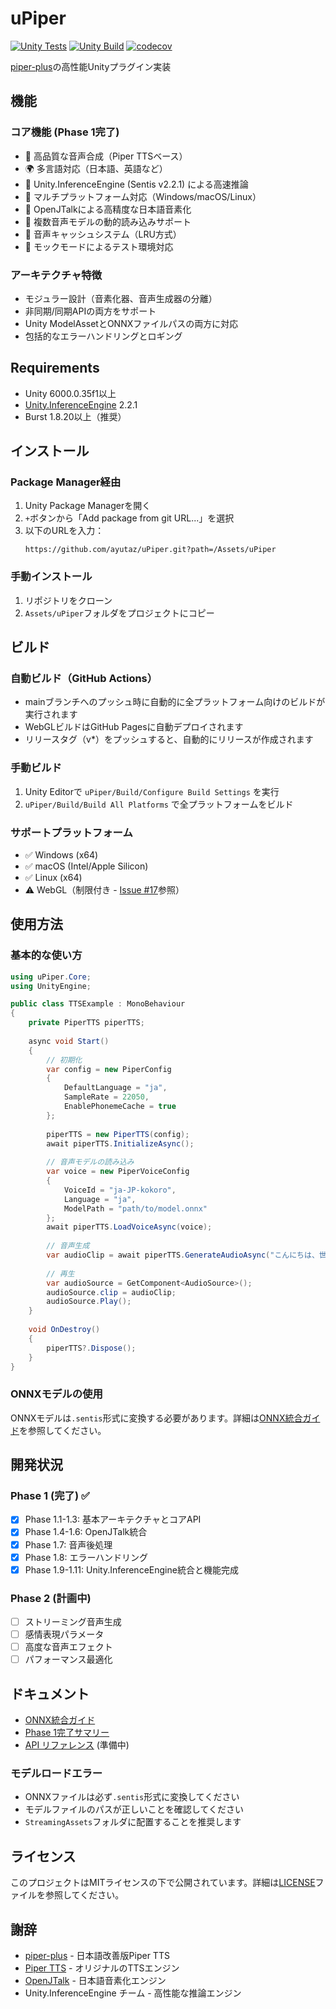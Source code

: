 # uPiper

[![Unity Tests](https://github.com/ayutaz/uPiper/actions/workflows/unity-tests.yml/badge.svg)](https://github.com/ayutaz/uPiper/actions/workflows/unity-tests.yml)
[![Unity Build](https://github.com/ayutaz/uPiper/actions/workflows/unity-build.yml/badge.svg)](https://github.com/ayutaz/uPiper/actions/workflows/unity-build.yml)
[![codecov](https://codecov.io/github/ayutaz/uPiper/graph/badge.svg?token=348eb741-4320-4368-89fa-3eee5188bd3f)](https://codecov.io/github/ayutaz/uPiper)

[piper-plus](https://github.com/ayutaz/piper-plus)の高性能Unityプラグイン実装

## 機能

### コア機能 (Phase 1完了)
- 🎤 高品質な音声合成（Piper TTSベース）
- 🌍 多言語対応（日本語、英語など）
- 🚀 Unity.InferenceEngine (Sentis v2.2.1) による高速推論
- 📱 マルチプラットフォーム対応（Windows/macOS/Linux）
- 🔧 OpenJTalkによる高精度な日本語音素化
- 🎯 複数音声モデルの動的読み込みサポート
- 💾 音声キャッシュシステム（LRU方式）
- 🧪 モックモードによるテスト環境対応

### アーキテクチャ特徴
- モジュラー設計（音素化器、音声生成器の分離）
- 非同期/同期APIの両方をサポート
- Unity ModelAssetとONNXファイルパスの両方に対応
- 包括的なエラーハンドリングとロギング

## Requirements
* Unity 6000.0.35f1以上
* [Unity.InferenceEngine](https://docs.unity3d.com/Packages/com.unity.ai.inference@2.2/manual/index.html) 2.2.1
* Burst 1.8.20以上（推奨）

## インストール

### Package Manager経由
1. Unity Package Managerを開く
2. `+`ボタンから「Add package from git URL...」を選択
3. 以下のURLを入力：
   ```
   https://github.com/ayutaz/uPiper.git?path=/Assets/uPiper
   ```

### 手動インストール
1. リポジトリをクローン
2. `Assets/uPiper`フォルダをプロジェクトにコピー

## ビルド

### 自動ビルド（GitHub Actions）
- mainブランチへのプッシュ時に自動的に全プラットフォーム向けのビルドが実行されます
- WebGLビルドはGitHub Pagesに自動デプロイされます
- リリースタグ（v*）をプッシュすると、自動的にリリースが作成されます

### 手動ビルド
1. Unity Editorで `uPiper/Build/Configure Build Settings` を実行
2. `uPiper/Build/Build All Platforms` で全プラットフォームをビルド

### サポートプラットフォーム
- ✅ Windows (x64)
- ✅ macOS (Intel/Apple Silicon)
- ✅ Linux (x64)
- ⚠️ WebGL（制限付き - [Issue #17](https://github.com/ayutaz/uPiper/issues/17)参照）

## 使用方法

### 基本的な使い方

```csharp
using uPiper.Core;
using UnityEngine;

public class TTSExample : MonoBehaviour
{
    private PiperTTS piperTTS;
    
    async void Start()
    {
        // 初期化
        var config = new PiperConfig
        {
            DefaultLanguage = "ja",
            SampleRate = 22050,
            EnablePhonemeCache = true
        };
        
        piperTTS = new PiperTTS(config);
        await piperTTS.InitializeAsync();
        
        // 音声モデルの読み込み
        var voice = new PiperVoiceConfig
        {
            VoiceId = "ja-JP-kokoro",
            Language = "ja",
            ModelPath = "path/to/model.onnx"
        };
        await piperTTS.LoadVoiceAsync(voice);
        
        // 音声生成
        var audioClip = await piperTTS.GenerateAudioAsync("こんにちは、世界！");
        
        // 再生
        var audioSource = GetComponent<AudioSource>();
        audioSource.clip = audioClip;
        audioSource.Play();
    }
    
    void OnDestroy()
    {
        piperTTS?.Dispose();
    }
}
```

### ONNXモデルの使用

ONNXモデルは`.sentis`形式に変換する必要があります。詳細は[ONNX統合ガイド](Assets/uPiper/Docs/ONNX_INTEGRATION_GUIDE.md)を参照してください。

## 開発状況

### Phase 1 (完了) ✅
- [x] Phase 1.1-1.3: 基本アーキテクチャとコアAPI
- [x] Phase 1.4-1.6: OpenJTalk統合
- [x] Phase 1.7: 音声後処理
- [x] Phase 1.8: エラーハンドリング
- [x] Phase 1.9-1.11: Unity.InferenceEngine統合と機能完成

### Phase 2 (計画中)
- [ ] ストリーミング音声生成
- [ ] 感情表現パラメータ
- [ ] 高度な音声エフェクト
- [ ] パフォーマンス最適化

## ドキュメント

- [ONNX統合ガイド](Assets/uPiper/Docs/ONNX_INTEGRATION_GUIDE.md)
- [Phase 1完了サマリー](Assets/uPiper/Docs/phase1-9-to-11-summary.md)
- [API リファレンス](Assets/uPiper/Docs/API.md) (準備中)

### モデルロードエラー
- ONNXファイルは必ず`.sentis`形式に変換してください
- モデルファイルのパスが正しいことを確認してください
- `StreamingAssets`フォルダに配置することを推奨します

## ライセンス

このプロジェクトはMITライセンスの下で公開されています。詳細は[LICENSE](LICENSE)ファイルを参照してください。

## 謝辞

- [piper-plus](https://github.com/ayutaz/piper-plus) - 日本語改善版Piper TTS
- [Piper TTS](https://github.com/rhasspy/piper) - オリジナルのTTSエンジン
- [OpenJTalk](http://open-jtalk.sourceforge.net/) - 日本語音素化エンジン
- Unity.InferenceEngine チーム - 高性能な推論エンジン

